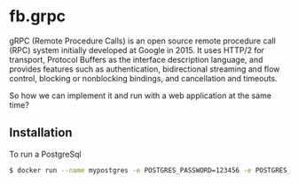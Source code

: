 # fb.grpc
gRPC (Remote Procedure Calls) is an open source remote procedure call (RPC) system initially developed at Google in 2015. It uses HTTP/2 for transport, Protocol Buffers as the interface description language, and provides features such as authentication, bidirectional streaming and flow control, blocking or nonblocking bindings, and cancellation and timeouts.

So how we can implement it and run with a web application at the same time?

## Installation

To run a PostgreSql
```sh
$ docker run --name mypostgres -e POSTGRES_PASSWORD=123456 -e POSTGRES_DB=fbgrpc -d -p 5432:5432 postgres
``` 
